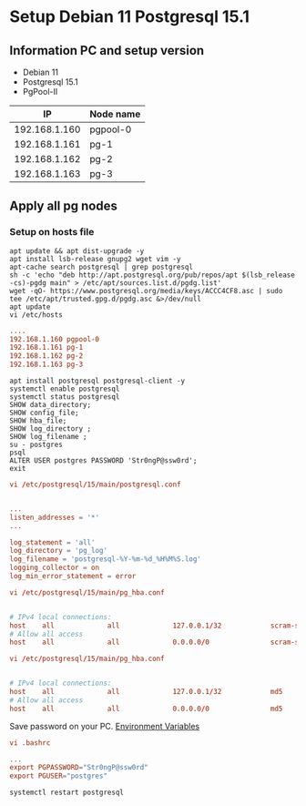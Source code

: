 # Setup Debian 11 Postgresql 15.1

## Information PC and setup version

- Debian 11  
- Postgresql 15.1  
- PgPool-II  

| IP            | Node name  |
|---------------|------------|
| 192.168.1.160 | pgpool-0 |
| 192.168.1.161 | pg-1   |
| 192.168.1.162 | pg-2   |
| 192.168.1.163 | pg-3   |

## Apply all pg nodes

### Setup on hosts file

```shell
apt update && apt dist-upgrade -y
apt install lsb-release gnupg2 wget vim -y
apt-cache search postgresql | grep postgresql
sh -c 'echo "deb http://apt.postgresql.org/pub/repos/apt $(lsb_release -cs)-pgdg main" > /etc/apt/sources.list.d/pgdg.list'
wget -qO- https://www.postgresql.org/media/keys/ACCC4CF8.asc | sudo tee /etc/apt/trusted.gpg.d/pgdg.asc &>/dev/null
apt update
vi /etc/hosts
```

```conf
....
192.168.1.160 pgpool-0
192.168.1.161 pg-1
192.168.1.162 pg-2
192.168.1.163 pg-3
```

```shell
apt install postgresql postgresql-client -y
systemctl enable postgresql
systemctl status postgresql
SHOW data_directory;
SHOW config_file;
SHOW hba_file;
SHOW log_directory ;
SHOW log_filename ;
su - postgres
psql
ALTER USER postgres PASSWORD 'Str0ngP@ssw0rd';
exit
```

```conf
vi /etc/postgresql/15/main/postgresql.conf


...
listen_addresses = '*' 
...

log_statement = 'all'
log_directory = 'pg_log'
log_filename = 'postgresql-%Y-%m-%d_%H%M%S.log'
logging_collector = on
log_min_error_statement = error
```

```conf
vi /etc/postgresql/15/main/pg_hba.conf


# IPv4 local connections:
host    all             all             127.0.0.1/32            scram-sha-256
# Allow all access
host    all             all             0.0.0.0/0               scram-sha-256
```

```conf
vi /etc/postgresql/15/main/pg_hba.conf


# IPv4 local connections:
host    all             all             127.0.0.1/32            md5
# Allow all access
host    all             all             0.0.0.0/0               md5
```

Save password on your PC. [Environment Variables](https://www.postgresql.org/docs/current/libpq-envars.html)  

```conf
vi .bashrc

...
export PGPASSWORD="Str0ngP@ssw0rd"
export PGUSER="postgres"
```

```shell
systemctl restart postgresql
```


